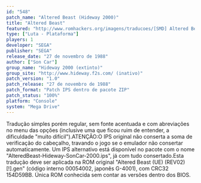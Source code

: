 ```yaml
---
id: "548"
patch_name: "Altered Beast (Hideway 2000)"
title: "Altered Beast"
featured: "http://www.romhackers.org/imagens/traducoes/[SMD] Altered Beast - Emuroms e Hideway 2000 - 1.png"
type: ["Luta - Plataforma"]
players: 1
developer: "SEGA"
publisher: "SEGA"
release_date: "27 de novembro de 1988"
author: ["Son Car"]
group_name: "Hideway 2000 (extinto)"
group_site: "http://www.hideway.f2s.com/ (inativo)"
patch_version: "1.0"
patch_release: "27 de novembro de 1988"
patch_format: "Patch IPS dentro de pacote ZIP"
patch_status: "100%"
platform: "Console"
system: "Mega Drive"
---
```


Tradução simples porém regular, sem fonte acentuada e com abreviações no menu das opções (inclusive uma que ficou ruim de entender, a dificuldade "muito difícil").ATENÇÃO:O IPS original não conserta a soma de verificação do cabeçalho, travando o jogo se o emulador não consertar automaticamente. Um IPS alternativo está disponível no pacote com o nome "AlteredBeast-Hideway-SonCar-2000.ips", já com tudo consertado.Esta tradução deve ser aplicada na ROM original "Altered Beast (UE) (REV02) [!].gen" (código interno 00054002, japonês G-4001), com CRC32 154D59BB. Única ROM conhecida sem contar as versões dentro dos BIOS.
